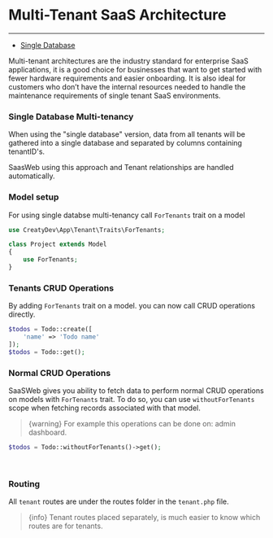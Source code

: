 # Multi-Tenant SaaS Architecture

---

- [Single Database](#section-1)

Multi-tenant architectures are the industry standard for enterprise SaaS applications, it is a good choice for businesses that want to get started with fewer hardware requirements and easier onboarding. It is also ideal for customers who don’t have the internal resources needed to handle the maintenance requirements of single tenant SaaS environments.

<a name="section-1"></a>

### Single Database Multi-tenancy

When using the "single database" version, data from all tenants will be gathered into a single database and separated by columns containing tenantID's.

SaasWeb using this approach and Tenant relationships are handled automatically.

### Model setup
For using single databse multi-tenancy call `ForTenants` trait on a model

```php 
use CreatyDev\App\Tenant\Traits\ForTenants;

class Project extends Model
{
    use ForTenants;
}
```
### Tenants CRUD Operations
By adding `ForTenants` trait on a model. you can now call CRUD operations directly.

```php 
$todos = Todo::create([
    'name' => 'Todo name'
]);
$todos = Todo::get();
```
### Normal CRUD Operations
SaaSWeb gives you ability to fetch data to perform normal CRUD operations on models with `ForTenants` trait.
To do so, you can use `withoutForTenants` scope when fetching records associated with that model.

> {warning} For example this operations can be done on: admin dashboard.

```php 
$todos = Todo::withoutForTenants()->get();
```

<br>

### Routing

All `tenant` routes are under the routes folder in the `tenant.php` file.

> {info} Tenant routes placed separately, is much easier to know which routes are for tenants.